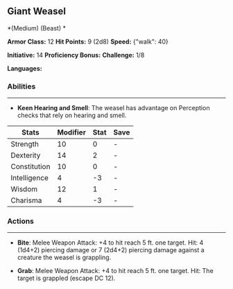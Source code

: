 ## Giant Weasel
*(Medium) (Beast) *

**Armor Class:** 12
**Hit Points:** 9 (2d8)
**Speed:** {"walk": 40}

**Initiative:** 14
**Proficiency Bonus:**
**Challenge:** 1/8

**Languages:** 

### Abilities
 --- 
- **Keen Hearing and Smell**: The weasel has advantage on Perception checks that rely on hearing and smell.



| Stats | Modifier | Stat | Save
| ---- | ---- | ---- | ---- |
| Strength | 10 | 0 | - |
| Dexterity | 14 | 2 | - |
| Constitution | 10 | 0 | - |
| Intelligence | 4 | -3 | - |
| Wisdom | 12 | 1 | - |
| Charisma | 4 | -3 | - |

### Actions
 --- 
- **Bite**: Melee Weapon Attack: +4 to hit  reach 5 ft.  one target. Hit: 4 (1d4+2) piercing damage  or 7 (2d4+2) piercing damage against a creature the weasel is grappling.

- **Grab**: Melee Weapon Attack: +4 to hit  reach 5 ft.  one target. Hit: The target is grappled (escape DC 12).

